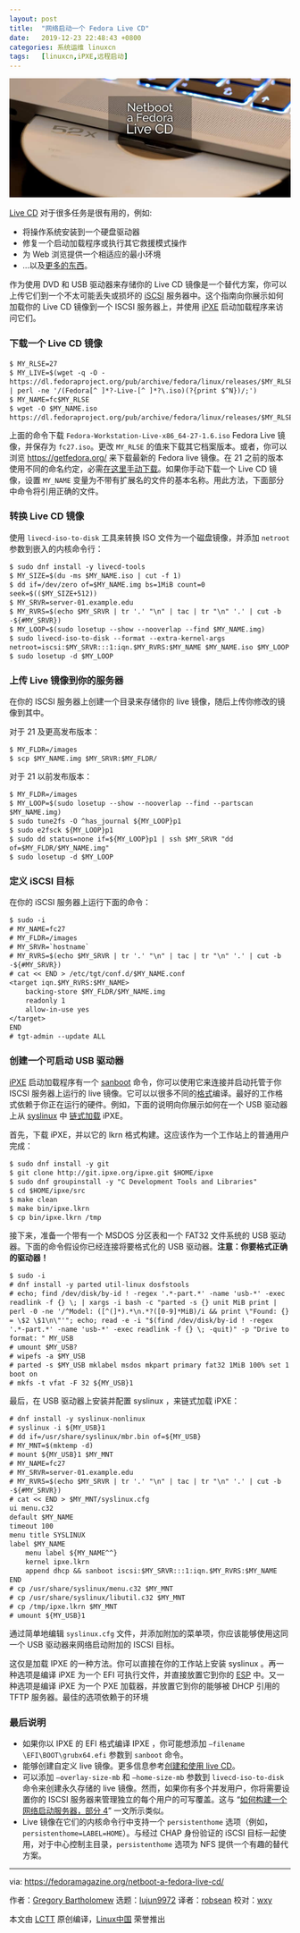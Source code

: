 ```yaml
---
layout: post
title:	"网络启动一个 Fedora Live CD"
date:	2019-12-23 22:48:43 +0800 
categories:	系统运维 linuxcn 
tags:	[linuxcn,iPXE,远程启动]
---
```



![](/Asserts/Images/album/201912/23/224848yaa09am9i3svmxxs.jpg)


[Live CD](https://en.wikipedia.org/wiki/Live_CD) 对于很多任务是很有用的，例如:


* 将操作系统安装到一个硬盘驱动器
* 修复一个启动加载程序或执行其它救援模式操作
* 为 Web 浏览提供一个相适应的最小环境
* …以及[更多的东西](https://en.wikipedia.org/wiki/Live_CD#Uses)。


作为使用 DVD 和 USB 驱动器来存储你的 Live CD 镜像是一个替代方案，你可以上传它们到一个不太可能丢失或损坏的 [iSCSI](https://en.wikipedia.org/wiki/ISCSI) 服务器中。这个指南向你展示如何加载你的 Live CD 镜像到一个 ISCSI 服务器上，并使用 [iPXE](https://ipxe.org/) 启动加载程序来访问它们。


### 下载一个 Live CD 镜像



```
$ MY_RLSE=27
$ MY_LIVE=$(wget -q -O - https://dl.fedoraproject.org/pub/archive/fedora/linux/releases/$MY_RLSE/Workstation/x86_64/iso | perl -ne '/(Fedora[^ ]*?-Live-[^ ]*?\.iso)(?{print $^N})/;')
$ MY_NAME=fc$MY_RLSE 
$ wget -O $MY_NAME.iso https://dl.fedoraproject.org/pub/archive/fedora/linux/releases/$MY_RLSE/Workstation/x86_64/iso/$MY_LIVE
```

上面的命令下载 `Fedora-Workstation-Live-x86_64-27-1.6.iso` Fedora Live 镜像，并保存为 `fc27.iso`。更改 `MY_RLSE` 的值来下载其它档案版本。或者，你可以浏览 <https://getfedora.org/> 来下载最新的 Fedora live 镜像。在 21 之前的版本使用不同的命名约定，必需[在这里手动下载](https://dl.fedoraproject.org/pub/archive/fedora/linux/releases/https://dl.fedoraproject.org/pub/archive/fedora/linux/releases/)。如果你手动下载一个 Live CD 镜像，设置 `MY_NAME` 变量为不带有扩展名的文件的基本名称。用此方法，下面部分中命令将引用正确的文件。


### 转换 Live CD 镜像


使用 `livecd-iso-to-disk` 工具来转换 ISO 文件为一个磁盘镜像，并添加 `netroot` 参数到嵌入的内核命令行：



```
$ sudo dnf install -y livecd-tools
$ MY_SIZE=$(du -ms $MY_NAME.iso | cut -f 1)
$ dd if=/dev/zero of=$MY_NAME.img bs=1MiB count=0 seek=$(($MY_SIZE+512)) 
$ MY_SRVR=server-01.example.edu 
$ MY_RVRS=$(echo $MY_SRVR | tr '.' "\n" | tac | tr "\n" '.' | cut -b -${#MY_SRVR}) 
$ MY_LOOP=$(sudo losetup --show --nooverlap --find $MY_NAME.img) 
$ sudo livecd-iso-to-disk --format --extra-kernel-args netroot=iscsi:$MY_SRVR:::1:iqn.$MY_RVRS:$MY_NAME $MY_NAME.iso $MY_LOOP 
$ sudo losetup -d $MY_LOOP
```

### 上传 Live 镜像到你的服务器


在你的 ISCSI 服务器上创建一个目录来存储你的 live 镜像，随后上传你修改的镜像到其中。


对于 21 及更高发布版本：



```
$ MY_FLDR=/images 
$ scp $MY_NAME.img $MY_SRVR:$MY_FLDR/
```

对于 21 以前发布版本：



```
$ MY_FLDR=/images 
$ MY_LOOP=$(sudo losetup --show --nooverlap --find --partscan $MY_NAME.img) 
$ sudo tune2fs -O ^has_journal ${MY_LOOP}p1 
$ sudo e2fsck ${MY_LOOP}p1 
$ sudo dd status=none if=${MY_LOOP}p1 | ssh $MY_SRVR "dd of=$MY_FLDR/$MY_NAME.img" 
$ sudo losetup -d $MY_LOOP
```

### 定义 iSCSI 目标


在你的 iSCSI 服务器上运行下面的命令：



```
$ sudo -i 
# MY_NAME=fc27 
# MY_FLDR=/images 
# MY_SRVR=`hostname` 
# MY_RVRS=$(echo $MY_SRVR | tr '.' "\n" | tac | tr "\n" '.' | cut -b -${#MY_SRVR}) 
# cat << END > /etc/tgt/conf.d/$MY_NAME.conf 
<target iqn.$MY_RVRS:$MY_NAME>
    backing-store $MY_FLDR/$MY_NAME.img
    readonly 1
    allow-in-use yes 
</target> 
END 
# tgt-admin --update ALL
```

### 创建一个可启动 USB 驱动器


[iPXE](https://ipxe.org/) 启动加载程序有一个 [sanboot](http://ipxe.org/cmd/sanboot/) 命令，你可以使用它来连接并启动托管于你 ISCSI 服务器上运行的 live 镜像。它可以以很多不同的[格式](https://ipxe.org/appnote/buildtargets#boot_type)编译。最好的工作格式依赖于你正在运行的硬件。例如，下面的说明向你展示如何在一个 USB 驱动器上从 [syslinux](https://www.syslinux.org/wiki/index.php?title=SYSLINUX) 中 [链式加载](https://en.wikipedia.org/wiki/Chain_loading) iPXE。


首先，下载 iPXE，并以它的 lkrn 格式构建。这应该作为一个工作站上的普通用户完成：



```
$ sudo dnf install -y git 
$ git clone http://git.ipxe.org/ipxe.git $HOME/ipxe 
$ sudo dnf groupinstall -y "C Development Tools and Libraries"
$ cd $HOME/ipxe/src 
$ make clean 
$ make bin/ipxe.lkrn 
$ cp bin/ipxe.lkrn /tmp
```

接下来，准备一个带有一个 MSDOS 分区表和一个 FAT32 文件系统的 USB 驱动器。下面的命令假设你已经连接将要格式化的 USB 驱动器。**注意：你要格式正确的驱动器！**



```
$ sudo -i 
# dnf install -y parted util-linux dosfstools 
# echo; find /dev/disk/by-id ! -regex '.*-part.*' -name 'usb-*' -exec readlink -f {} \; | xargs -i bash -c "parted -s {} unit MiB print | perl -0 -ne '/^Model: ([^(]*).*\n.*?([0-9]*MiB)/i && print \"Found: {} = \$2 \$1\n\"'"; echo; read -e -i "$(find /dev/disk/by-id ! -regex '.*-part.*' -name 'usb-*' -exec readlink -f {} \; -quit)" -p "Drive to format: " MY_USB
# umount $MY_USB? 
# wipefs -a $MY_USB 
# parted -s $MY_USB mklabel msdos mkpart primary fat32 1MiB 100% set 1 boot on 
# mkfs -t vfat -F 32 ${MY_USB}1
```

最后，在 USB 驱动器上安装并配置 syslinux ，来链式加载 iPXE：



```
# dnf install -y syslinux-nonlinux 
# syslinux -i ${MY_USB}1 
# dd if=/usr/share/syslinux/mbr.bin of=${MY_USB} 
# MY_MNT=$(mktemp -d) 
# mount ${MY_USB}1 $MY_MNT 
# MY_NAME=fc27 
# MY_SRVR=server-01.example.edu 
# MY_RVRS=$(echo $MY_SRVR | tr '.' "\n" | tac | tr "\n" '.' | cut -b -${#MY_SRVR}) 
# cat << END > $MY_MNT/syslinux.cfg
ui menu.c32
default $MY_NAME
timeout 100
menu title SYSLINUX
label $MY_NAME
    menu label ${MY_NAME^^}
    kernel ipxe.lkrn
    append dhcp && sanboot iscsi:$MY_SRVR:::1:iqn.$MY_RVRS:$MY_NAME
END 
# cp /usr/share/syslinux/menu.c32 $MY_MNT 
# cp /usr/share/syslinux/libutil.c32 $MY_MNT 
# cp /tmp/ipxe.lkrn $MY_MNT 
# umount ${MY_USB}1
```

通过简单地编辑 `syslinux.cfg` 文件，并添加附加的菜单项，你应该能够使用这同一个 USB 驱动器来网络启动附加的 ISCSI 目标。


这仅是加载 IPXE 的一种方法。你可以直接在你的工作站上安装 syslinux 。再一种选项是编译 iPXE 为一个 EFI 可执行文件，并直接放置它到你的 [ESP](https://en.wikipedia.org/wiki/EFI_system_partition) 中。又一种选项是编译 iPXE 为一个 PXE 加载器，并放置它到你的能够被 DHCP 引用的 TFTP 服务器。最佳的选项依赖于的环境


### 最后说明


* 如果你以 IPXE 的 EFI 格式编译 IPXE ，你可能想添加 `–filename \EFI\BOOT\grubx64.efi` 参数到 `sanboot` 命令。
* 能够创建自定义 live 镜像。更多信息参考[创建和使用 live CD](https://docs.fedoraproject.org/en-US/quick-docs/creating-and-using-a-live-installation-image/#proc_creating-and-using-live-cd)。
* 可以添加 `–overlay-size-mb` 和 `–home-size-mb` 参数到 `livecd-iso-to-disk` 命令来创建永久存储的 live 镜像。然而，如果你有多个并发用户，你将需要设置你的 ISCSI 服务器来管理独立的每个用户的可写覆盖。这与 “[如何构建一个网络启动服务器，部分 4](https://fedoramagazine.org/how-to-build-a-netboot-server-part-4/)” 一文所示类似。
* Live 镜像在它们的内核命令行中支持一个 `persistenthome` 选项（例如， `persistenthome=LABEL=HOME`）。与经过 CHAP 身份验证的 iSCSI 目标一起使用，对于中心控制主目录，`persistenthome` 选项为 NFS 提供一个有趣的替代方案。




---


via: <https://fedoramagazine.org/netboot-a-fedora-live-cd/>


作者：[Gregory Bartholomew](https://fedoramagazine.org/author/glb/) 选题：[lujun9972](https://github.com/lujun9972) 译者：[robsean](https://github.com/robsean) 校对：[wxy](https://github.com/wxys)


本文由 [LCTT](https://github.com/LCTT/TranslateProject) 原创编译，[Linux中国](https://linux.cn/) 荣誉推出
